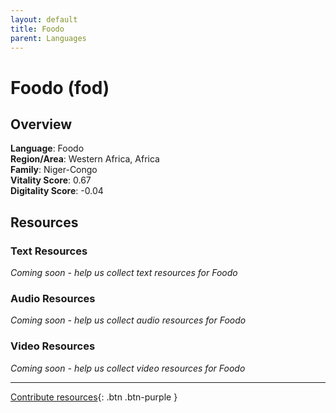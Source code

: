 ```yaml
---
layout: default
title: Foodo
parent: Languages
---
```


# Foodo (fod)

## Overview

**Language**: Foodo  
**Region/Area**: Western Africa, Africa  
**Family**: Niger-Congo  
**Vitality Score**: 0.67  
**Digitality Score**: -0.04  

## Resources

### Text Resources
*Coming soon - help us collect text resources for Foodo*

### Audio Resources
*Coming soon - help us collect audio resources for Foodo*

### Video Resources
*Coming soon - help us collect video resources for Foodo*

---

[Contribute resources](https://fairtrain.github.io/){: .btn .btn-purple }
